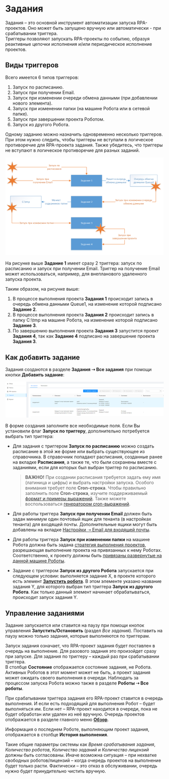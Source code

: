 # Задания

Задания – это основной инструмент автоматизации запуска RPA-проектов. Оно может быть запущено вручную или автоматически - при срабатывании триггера.\
Триггеры позволяют запускать RPA-проекты по событию, образуя реактивные цепочки исполнения и/или периодическое исполнение проектов.  

## Виды триггеров

Всего имеется 6 типов триггеров:

1.	Запуск по расписанию.
2.	Запуск при получении Email.
3.	Запуск при изменении очереди обмена данными (при добавлении нового элемента).
4.	Запуск при изменении папки (на машине Робота или в сетевой папке).
5.	Запуск при завершении проекта Роботом.
6.	Запуск из другого Робота.

Одному заданию можно назначить одновременно несколько триггеров. При этом нужно следить, чтобы триггеры не вступали в логическое противоречие для RPA-проекта задания. Также убедитесь, что триггеры не вступают в логическое противоречие для разных заданий.

![](<../../.gitbook/assets/Триггеры.png>)

На рисунке выше **Задание 1** имеет сразу 2 триггера: запуск по расписанию и запуск при получении Email. Триггер на получение Email может использоваться, например, для внепланового удаленного запуска проекта.

Таким образом, на рисунке выше:
1. В процессе выполнения проекта **Задания 1** происходит запись в очередь обмена данными Queue1, на изменение которой подписано **Задание 2**.
2. В процессе выполнения проекта **Задания 2** происходит запись в папку C:\tmp на машине Робота, на изменение которой подписано **Задание 3**.
3. По завершению выполнения проекта **Задания 3** запустится проект **Задания 4**, так как **Задание 4** подписано на завершение проекта **Задания 3**.

## Как добавить задание

Задания создаются в разделе **Задания ➝ Все задания** при помощи кнопки **Добавить задание**:

![](<../../.gitbook/assets/0 (13)>)

В форме создания заполните все необходимые поля. Если Вы установили флаг **Запуск по триггеру**, дополнительно потребуется выбрать тип триггера:

* Для задания с триггером **Запуск по расписанию** можно создать расписание в этой же форме или выбрать существующее из справочника. В справочник попадают расписания, созданные ранее на вкладке **Расписания**, а также те, что были сохранены вместе с заданиями, если для которых был выбран триггер по расписанию.
  > **ВАЖНО!** При создании расписания требуется задать ему имя (латиница и цифры) и выбрать настройки запуска. Особого внимания требует поле **Cron-строка**. Чтобы правильно заполнить поле **Cron-строка**, изучите поддерживаемый [формат и примеры выражений](https://www.quartz-scheduler.net/documentation/quartz-3.x/tutorial/crontrigger.html#introduction). Также можете воспользоваться [генератором cron-выражений](https://www.freeformatter.com/cron-expression-generator-quartz.html).

* Для работы триггера **Запуск при получении Email** должен быть задан минимум один почтовый ящик для тенанта (в настройках тенанта) для входящей почты. Дополнительные ящики могут быть добавлены на вкладке [Настройки ➝ Email для входящей почты](https://docs.primo-rpa.ru/primo-rpa/orchestrator/settings/register-robot/email).

* Для работы триггера **Запуск при изменении папки** на машине Робота должна быть задана [стратегия выполнения проектов](https://docs.primo-rpa.ru/primo-rpa/orchestrator/settings/projects-queue), разрешающая выполнение проекта на привязанных к нему Роботах. Соответственно, к проекту должны быть [привязаны развернутые на данной машине Роботы](https://docs.primo-rpa.ru/primo-rpa/orchestrator/basics/assign-task). 
* Задание с триггером **Запуск из другого Робота** запускается при следующем условии: выполняется задание X, в проекте которого есть элемент [**Запустить робота**](https://docs.primo-rpa.ru/primo-rpa/g_elements/osnovnye-elementy/orkestrator/els_process/el_invokerobot.md). В этом элементе указано название задания Y, для которого выбран тип триггера **Запуск из другого Робота**. Как только данный элемент начинает обрабатываться, происходит запуск задания Y.

## Управление заданиями

Задание запускается или ставится на паузу при помощи кнопок управления **Запустить/Остановить** (раздел *Все задания*). Поставить на паузу можно только задания, которые выполняются по триггерам.

Запуск задания означает, что RPA-проект задания будет поставлен в очередь на выполнение. Для разового задания это произойдет сразу при запуске. Для задания по триггеру – каждый раз при срабатывании триггера.\
В столбце **Состояние** отображается состояние задания, не Робота. Активных Роботов в этот момент может не быть, а проект задания может ожидать своего выполнения в очереди. Наблюдать за процессом запуска Робота можно также в разделе **Роботы ➝ Все роботы**.

При срабатывании триггера задания его RPA-проект ставится в очередь выполнения. И если есть подходящий для выполнения Робот – будет выполняться им. Если нет – RPA-проект находится в очереди, пока не будет обработан или удален из неё вручную. Очередь проектов отображается в разделе главного меню [**Обзор**](https://docs.primo-rpa.ru/primo-rpa/orchestrator/monitoring/dashboard).

Информация о последнем Роботе, выполняющим проект задания, отображается в столбце **История выполнения**. 

Такие общие параметры системы как *Время срабатывания задания*, *Количество роботов*, *Количество заданий* и *Количество лицензий* должны быть согласованы. Иначе возможна ситуация – при нехватке свободных роботов/лицензий – когда очередь проектов на выполнение будет только расти. Фактически – это отказ в обслуживании, очередь нужно будет принудительно чистить вручную.

